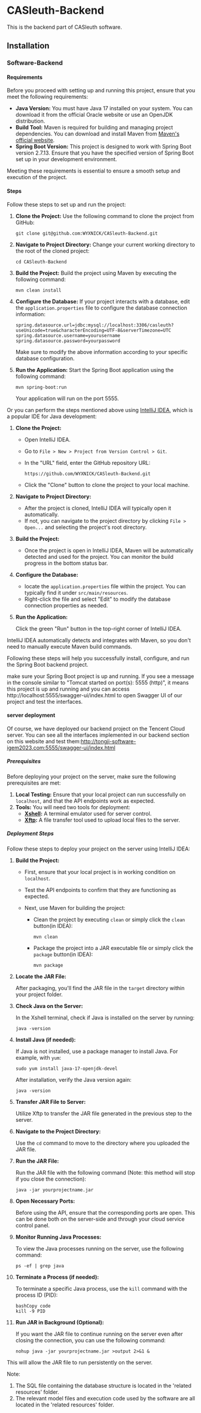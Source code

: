 # CASleuth-Backend
This is the backend part of CASleuth software.

## Installation

### Software-Backend

#### Requirements

Before you proceed with setting up and running this project, ensure that you meet the following requirements:

- **Java Version:** You must have Java 17 installed on your system. You can download it from the official Oracle website or use an OpenJDK distribution.
- **Build Tool:** Maven is required for building and managing project dependencies. You can download and install Maven from [Maven's official website](https://maven.apache.org/).
- **Spring Boot Version:** This project is designed to work with Spring Boot version 2.7.13. Ensure that you have the specified version of Spring Boot set up in your development environment.

Meeting these requirements is essential to ensure a smooth setup and execution of the project.

#### Steps

Follow these steps to set up and run the project:

1. **Clone the Project:** Use the following command to clone the project from GitHub:

   ```
   git clone git@github.com:WYXNICK/CASleuth-Backend.git
   ```

2. **Navigate to Project Directory:** Change your current working directory to the root of the cloned project:

   ```
   cd CASleuth-Backend
   ```

3. **Build the Project:** Build the project using Maven by executing the following command:

   ```
   mvn clean install
   ```

4. **Configure the Database:** If your project interacts with a database, edit the `application.properties` file to configure the database connection information:

   ```
   spring.datasource.url=jdbc:mysql://localhost:3306/casleuth?useUnicode=true&characterEncoding=UTF-8&serverTimezone=UTC
   spring.datasource.username=yourusername
   spring.datasource.password=yourpassword
   ```

   Make sure to modify the above information according to your specific database configuration.

5. **Run the Application:** Start the Spring Boot application using the following command:

   ```
   mvn spring-boot:run
   ```

   Your application will run on the port 5555.

Or you can perform the steps mentioned above using [IntelliJ IDEA](https://www.jetbrains.com/idea/), which is a popular IDE for Java development:

1. **Clone the Project:**

   - Open IntelliJ IDEA.

   - Go to `File > New > Project from Version Control > Git`.

   - In the "URL" field, enter the GitHub repository URL:

     ```
     https://github.com/WYXNICK/CASleuth-Backend.git
     ```

   - Click the "Clone" button to clone the project to your local machine.

2. **Navigate to Project Directory:**

   - After the project is cloned, IntelliJ IDEA will typically open it automatically.
   - If not, you can navigate to the project directory by clicking `File > Open...` and selecting the project's root directory.

3. **Build the Project:**

   - Once the project is open in IntelliJ IDEA, Maven will be automatically detected and used for the project. You can monitor the build progress in the bottom status bar.

4. **Configure the Database:**

   - locate the `application.properties` file within the project. You can typically find it under `src/main/resources`.
   - Right-click the file and select "Edit" to modify the database connection properties as needed.

5. **Run the Application:**

   Click the green "Run" button in the top-right corner of IntelliJ IDEA.

IntelliJ IDEA automatically detects and integrates with Maven, so you don't need to manually execute Maven build commands.

Following these steps will help you successfully install, configure, and run the Spring Boot backend project.

make sure your Spring Boot project is up and running. If you see a message in the console similar to "Tomcat started on port(s): 5555 (http)", it means this project is up and running and you can access http://localhost:5555/swagger-ui/index.html to open Swagger UI of our project and test the interfaces.

#### server deployment

Of course, we have deployed our backend project on the Tencent Cloud server. You can see all the interfaces implemented in our backend section on this website and test them:http://tongji-software-igem2023.com:5555/swagger-ui/index.html

##### Prerequisites

Before deploying your project on the server, make sure the following prerequisites are met:

1. **Local Testing:** Ensure that your local project can run successfully on `localhost`, and that the API endpoints work as expected.
2. **Tools:** You will need two tools for deployment:
   - **[Xshell](https://www.xshell.com/zh/xshell/):** A terminal emulator used for server control.
   - **[Xftp](https://www.xshell.com/zh/xftp/):** A file transfer tool used to upload local files to the server.

##### Deployment Steps

Follow these steps to deploy your project on the server using IntelliJ IDEA:

1. **Build the Project:**

   - First, ensure that your local project is in working condition on `localhost`.

   - Test the API endpoints to confirm that they are functioning as expected.

   - Next, use Maven for building the project:

     - Clean the project by executing `clean` or simply click the `clean` button(in IDEA):

       ```
       mvn clean
       ```

     - Package the project into a JAR executable file or simply click the `package` button(in IDEA):

       ```
       mvn package
       ```

2. **Locate the JAR File:**

   After packaging, you'll find the JAR file in the `target` directory within your project folder.

3. **Check Java on the Server:**

   In the Xshell terminal, check if Java is installed on the server by running:

   ```
   java -version
   ```

4. **Install Java (if needed):**

   If Java is not installed, use a package manager to install Java. For example, with `yum`:

   ```
   sudo yum install java-17-openjdk-devel
   ```

   After installation, verify the Java version again:

   ```
   java -version
   ```

5. **Transfer JAR File to Server:**

   Utilize Xftp to transfer the JAR file generated in the previous step to the server.

6. **Navigate to the Project Directory:**

   Use the `cd` command to move to the directory where you uploaded the JAR file.

7. **Run the JAR File:**

   Run the JAR file with the following command (Note: this method will stop if you close the connection):

   ```
   java -jar yourprojectname.jar
   ```

8. **Open Necessary Ports:**

   Before using the API, ensure that the corresponding ports are open. This can be done both on the server-side and through your cloud service control panel.

9. **Monitor Running Java Processes:**

   To view the Java processes running on the server, use the following command:

   ```
   ps -ef | grep java
   ```

10. **Terminate a Process (if needed):**

    To terminate a specific Java process, use the `kill` command with the process ID (PID):

    ```
    bashCopy code
    kill -9 PID
    ```

11. **Run JAR in Background (Optional):**

    If you want the JAR file to continue running on the server even after closing the connection, you can use the following command:

    ```
    nohup java -jar yourprojectname.jar >output 2>&1 &
    ```

This will allow the JAR file to run persistently on the server.

Note: 

1. The SQL file containing the database structure is located in the 'related resources' folder.
2. The relevant model files and execution code used by the software are all located in the 'related resources' folder.
